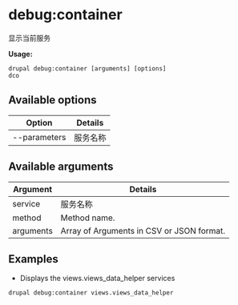 # debug:container
显示当前服务

**Usage:**
```
drupal debug:container [arguments] [options]
dco
```

## Available options
Option | Details
-------|-------------
--parameters | 服务名称

## Available arguments
Argument | Details
---------|-------------
service | 服务名称
method | Method name.
arguments | Array of Arguments in CSV or JSON format.

## Examples
* Displays the views.views_data_helper services
```
drupal debug:container views.views_data_helper
```
